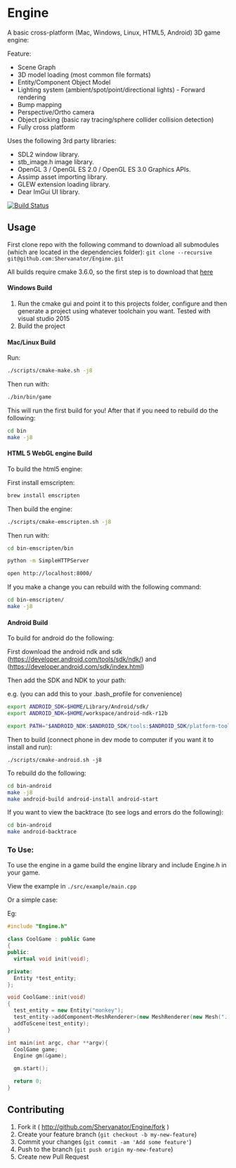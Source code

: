 # Engine

A basic cross-platform (Mac, Windows, Linux, HTML5, Android) 3D game engine:

Feature:
- Scene Graph
- 3D model loading (most common file formats)
- Entity/Component Object Model
- Lighting system (ambient/spot/point/directional lights) - Forward rendering
- Bump mapping
- Perspective/Ortho camera
- Object picking (basic ray tracing/sphere collider collision detection)
- Fully cross platform

Uses the following 3rd party libraries:
- SDL2 window library.
- stb_image.h image library.
- OpenGL 3 / OpenGL ES 2.0 / OpenGL ES 3.0 Graphics APIs.
- Assimp asset importing library.
- GLEW extension loading library.
- Dear ImGui UI library.

[![Build Status](https://travis-ci.org/Shervanator/Engine.svg?branch=master)](https://travis-ci.org/Shervanator/Engine)

## Usage

First clone repo with the following command to download all submodules (which are located in the dependencies folder):
`git clone --recursive git@github.com:Shervanator/Engine.git`

All builds require cmake 3.6.0, so the first step is to download that [here](https://cmake.org/download/)

#### Windows Build

1. Run the cmake gui and point it to this projects folder, configure and then generate a project using whatever toolchain you want. Tested with visual studio 2015
2. Build the project

#### Mac/Linux Build

Run:

```bash
./scripts/cmake-make.sh -j8
```

Then run with:
```bash
./bin/bin/game
```

This will run the first build for you! After that if you need to rebuild do the following:
```bash
cd bin
make -j8
```

#### HTML 5 WebGL engine Build

To build the html5 engine:

First install emscripten:
```bash
brew install emscripten
```

Then build the engine:
```bash
./scripts/cmake-emscripten.sh -j8
```

Then run with:
```bash
cd bin-emscripten/bin

python -m SimpleHTTPServer

open http://localhost:8000/
```

If you make a change you can rebuild with the following command:
```bash
cd bin-emscripten/
make -j8
```

#### Android Build

To build for android do the following:

First download the android ndk and sdk (https://developer.android.com/tools/sdk/ndk/) and (https://developer.android.com/sdk/index.html)

Then add the SDK and NDK to your path:

e.g. (you can add this to your .bash_profile for convenience)

```bash
export ANDROID_SDK=$HOME/Library/Android/sdk/
export ANDROID_NDK=$HOME/workspace/android-ndk-r12b

export PATH="$ANDROID_NDK:$ANDROID_SDK/tools:$ANDROID_SDK/platform-tools:$PATH"
```

Then to build (connect phone in dev mode to computer if you want it to install and run):
```
./scripts/cmake-android.sh -j8
```

To rebuild do the following:
```bash
cd bin-android
make -j8
make android-build android-install android-start
```

If you want to view the backtrace (to see logs and errors do the following):
```bash
cd bin-android
make android-backtrace
```

### To Use:

To use the engine in a game build the engine library and include Engine.h in your game.

View the example in `./src/example/main.cpp`

Or a simple case:

Eg:

```c++
#include "Engine.h"

class CoolGame : public Game
{
public:
  virtual void init(void);

private:
  Entity *test_entity;
};

void CoolGame::init(void)
{
  test_entity = new Entity("monkey");
  test_entity->addComponent<MeshRenderer>(new MeshRenderer(new Mesh("../assets/monkey3.obj"), new Texture("../assets/t.jpg")));
  addToScene(test_entity);
}

int main(int argc, char **argv){
  CoolGame game;
  Engine gm(&game);

  gm.start();

  return 0;
}
```

## Contributing

1. Fork it ( http://github.com/Shervanator/Engine/fork )
2. Create your feature branch (`git checkout -b my-new-feature`)
3. Commit your changes (`git commit -am 'Add some feature'`)
4. Push to the branch (`git push origin my-new-feature`)
5. Create new Pull Request
